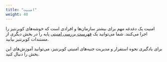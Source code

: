 ```yaml
---
title: "امنیت"
weight: 40
---
```


امنیت یک دغدغه مهم برای بیشتر سازمان‌ها و افرادی است که خوشه‌های کوبرنتیز را اجرا می‌کنند. شما می‌توانید یک [فهرست بررسی امنیتی](/docs/concepts/security/security-checklist/) پایه را در بخش دیگری از مستندات کوبرنتیز بیابید.

برای یادگیری نحوه استقرار و مدیریت جنبه‌های امنیتی کوبرنتیز، می‌توانید آموزش‌های این بخش را دنبال کنید.
